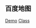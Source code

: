 ## 百度地图
[Demo](http://lbsyun.baidu.com/jsdemo.htm#i5_2)
[Class](http://lbsyun.baidu.com/cms/jsapi/reference/jsapi_reference.html#a1b0)
